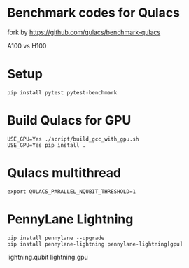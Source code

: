 # Benchmark codes for Qulacs

fork by https://github.com/qulacs/benchmark-qulacs

A100 vs H100

# Setup
```
pip install pytest pytest-benchmark
```

# Build Qulacs for GPU
```
USE_GPU=Yes ./script/build_gcc_with_gpu.sh
USE_GPU=Yes pip install .
```

# Qulacs multithread
`export QULACS_PARALLEL_NQUBIT_THRESHOLD=1`

# PennyLane Lightning
```
pip install pennylane --upgrade
pip install pennylane-lightning pennylane-lightning[gpu]
```

lightning.qubit
lightning.gpu
